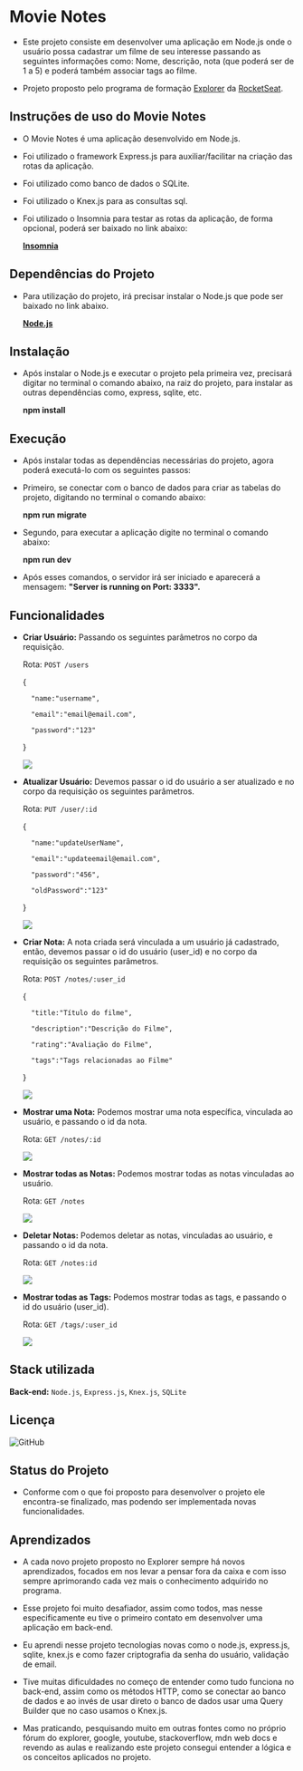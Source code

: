 
# Movie Notes

- Este projeto consiste em desenvolver uma aplicação em Node.js onde o usuário possa cadastrar um filme de seu interesse passando as seguintes informações como: Nome, descrição, nota (que poderá ser de 1 a 5) e poderá também associar tags ao filme.

- Projeto proposto pelo programa de formação [Explorer](https://www.rocketseat.com.br/explorer) da [RocketSeat](https://www.rocketseat.com.br/).


## Instruções de uso do Movie Notes

- O Movie Notes é uma aplicação desenvolvido em Node.js.
- Foi utilizado o framework Express.js para auxiliar/facilitar na criação das rotas da aplicação.
- Foi utilizado como banco de dados o SQLite.
- Foi utilizado o Knex.js para as consultas sql.
- Foi utilizado o Insomnia para testar as rotas da aplicação, de forma opcional, poderá ser baixado no link abaixo:
    
    **[Insomnia](https://insomnia.rest/download)**
 
    
## Dependências do Projeto
- Para utilização do projeto, irá precisar instalar o Node.js que pode ser baixado no link abaixo.

    **[Node.js](https://nodejs.org/en)**

## Instalação
- Após instalar o Node.js e executar o projeto pela primeira vez, precisará digitar no terminal o comando abaixo, na raiz do projeto, para instalar as outras dependências como, express, sqlite, etc.

    **npm install**  


## Execução
- Após instalar todas as dependências necessárias do projeto, agora poderá executá-lo com os seguintes passos:

- Primeiro, se conectar com o banco de dados para criar as tabelas do projeto, digitando no terminal o comando abaixo:
    
    **npm run migrate**

- Segundo, para executar a aplicação digite no terminal o comando abaixo: 
    
    **npm run dev**

- Após esses comandos, o servidor irá ser iniciado e aparecerá a mensagem: **"Server is running on Port: 3333".**       
## Funcionalidades

- **Criar Usuário:** Passando os seguintes parâmetros no corpo da requisição.

    Rota: `POST /users`

    {

        "name:"username",

        "email":"email@email.com",

        "password":"123"

    }
    
    <img src="https://github.com/wiltonmartinsdev/Movie-Notes/blob/main/src/assets/create_user.gif?raw=true"/>

- **Atualizar Usuário:** Devemos passar o id do usuário a ser atualizado e no corpo da requisição os seguintes parâmetros.

    Rota: `PUT /user/:id`

    {
        
        "name:"updateUserName",

        "email":"updateemail@email.com",

        "password":"456",

        "oldPassword":"123"

    }
    
    <img src="https://github.com/wiltonmartinsdev/Movie-Notes/blob/main/src/assets/updating_user.gif?raw=true"/>

- **Criar Nota:** A nota criada será vinculada a um usuário já cadastrado, então, devemos passar o id do usuário (user_id) e no corpo da requisição os seguintes parâmetros.

    Rota: `POST /notes/:user_id`

    {

        "title:"Título do filme",

        "description":"Descrição do Filme",

        "rating":"Avaliação do Filme",
        
        "tags":"Tags relacionadas ao Filme"

    }
    
    <img src="https://github.com/wiltonmartinsdev/Movie-Notes/blob/main/src/assets/create_note.gif?raw=true"/>

- **Mostrar uma Nota:** Podemos mostrar uma nota específica, vinculada ao usuário, e passando o id da nota.
    
    Rota: `GET /notes/:id`
    
    <img src="https://github.com/wiltonmartinsdev/Movie-Notes/blob/main/src/assets/showing_a_note.gif?raw=true"/>

- **Mostrar todas as Notas:** Podemos mostrar todas as notas vinculadas ao usuário.
    
    Rota: `GET /notes`
    
    <img src="https://github.com/wiltonmartinsdev/Movie-Notes/blob/main/src/assets/showing_all_notes.gif?raw=true"/>

- **Deletar Notas:** Podemos deletar as notas, vinculadas ao usuário, e passando o id da nota.
    
    Rota: `GET /notes:id`
    
    <img src="https://github.com/wiltonmartinsdev/Movie-Notes/blob/main/src/assets/deleting_note.gif?raw=true"/>

- **Mostrar todas as Tags:** Podemos mostrar todas as tags, e passando o id do usuário (user_id).
    
    Rota: `GET /tags/:user_id`
    
    <img src="https://github.com/wiltonmartinsdev/Movie-Notes/blob/main/src/assets/showing_all_note_tags.gif?raw=true"/>


## Stack utilizada

**Back-end:** `Node.js`, `Express.js`, `Knex.js`, `SQLite`


## Licença
![GitHub](https://img.shields.io/github/license/wiltonmartinsdev/Movie-Notes)

## Status do Projeto
- Conforme com o que foi proposto para desenvolver o projeto ele encontra-se finalizado, mas podendo ser implementada novas funcionalidades.
## Aprendizados

- A cada novo projeto proposto no Explorer sempre há novos aprendizados, focados em nos levar a pensar fora da caixa e com isso sempre aprimorando cada vez mais o conhecimento adquirido no programa.

- Esse projeto foi muito desafiador, assim como todos, mas nesse especificamente eu tive o primeiro contato em desenvolver uma aplicação em back-end.

- Eu aprendi nesse projeto tecnologias novas como o node.js, express.js, sqlite, knex.js e como fazer criptografia da senha do usuário, validação de email.

- Tive muitas dificuldades no começo de entender como tudo funciona no back-end, assim como os métodos HTTP, como se conectar ao banco de dados e ao invés de usar direto o banco de dados usar uma Query Builder que no caso usamos o Knex.js.

- Mas praticando, pesquisando muito em outras fontes como no próprio fórum do explorer, google, youtube, stackoverflow, mdn web docs e revendo as aulas e realizando este projeto consegui entender a lógica e os conceitos aplicados no projeto.



